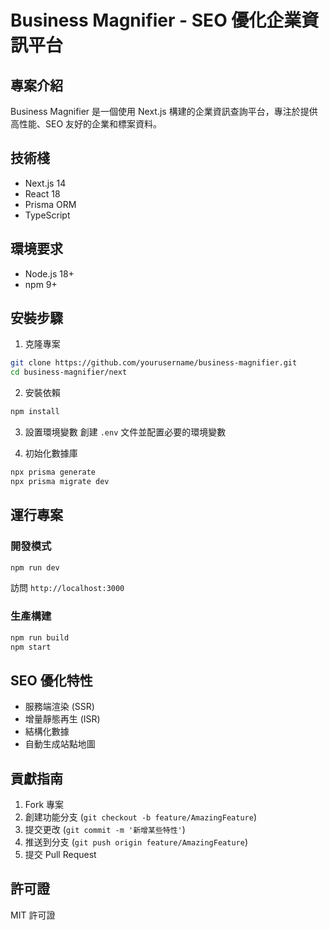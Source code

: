 # Business Magnifier - SEO 優化企業資訊平台

## 專案介紹
Business Magnifier 是一個使用 Next.js 構建的企業資訊查詢平台，專注於提供高性能、SEO 友好的企業和標案資料。

## 技術棧
- Next.js 14
- React 18
- Prisma ORM
- TypeScript

## 環境要求
- Node.js 18+ 
- npm 9+

## 安裝步驟

1. 克隆專案
```bash
git clone https://github.com/yourusername/business-magnifier.git
cd business-magnifier/next
```

2. 安裝依賴
```bash
npm install
```

3. 設置環境變數
創建 `.env` 文件並配置必要的環境變數

4. 初始化數據庫
```bash
npx prisma generate
npx prisma migrate dev
```

## 運行專案

### 開發模式
```bash
npm run dev
```
訪問 `http://localhost:3000`

### 生產構建
```bash
npm run build
npm start
```

## SEO 優化特性
- 服務端渲染 (SSR)
- 增量靜態再生 (ISR)
- 結構化數據
- 自動生成站點地圖

## 貢獻指南
1. Fork 專案
2. 創建功能分支 (`git checkout -b feature/AmazingFeature`)
3. 提交更改 (`git commit -m '新增某些特性'`)
4. 推送到分支 (`git push origin feature/AmazingFeature`)
5. 提交 Pull Request

## 許可證
MIT 許可證